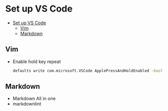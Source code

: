 # Set up VS Code

- [Set up VS Code](#set-up-vs-code)
  - [Vim](#vim)
  - [Markdown](#markdown)

## Vim

- Enable hold key repeat

    ```Bash
    defaults write com.microsoft.VSCode ApplePressAndHoldEnabled -bool false
    ```

## Markdown

- Markdown All in one
- markdownlint
